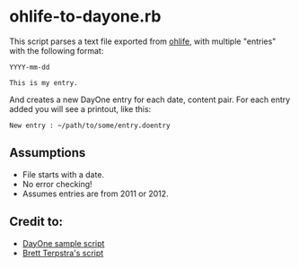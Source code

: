 # ohlife-to-dayone.rb

This script parses a text file exported from [ohlife](http://ohlife.com/), 
with multiple "entries" with the following format:

    YYYY-mm-dd
    
    This is my entry.

And creates a new DayOne entry for each date, content pair.
For each entry added you will see a printout, like this:

    New entry : ~/path/to/some/entry.doentry


## Assumptions

- File starts with a date.
- No error checking!
- Assumes entries are from 2011 or 2012.

## Credit to:
- [DayOne sample script](https://gist.github.com/977766)
- [Brett Terpstra's script](http://brettterpstra.com/logging-with-day-one-geek-style/)
